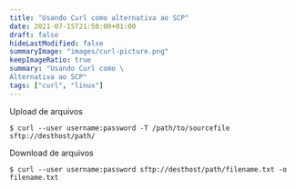 ```yaml
---
title: "Usando Curl como alternativa ao SCP"
date: 2021-07-15T21:50:00+01:00
draft: false
hideLastModified: false
summaryImage: "images/curl-picture.png"
keepImageRatio: true
summary: "Usando Curl como \
Alternativa ao SCP"
tags: ["curl", "linux"]
---
```


Upload de arquivos

```
$ curl --user username:password -T /path/to/sourcefile sftp://desthost/path/
```

Download de arquivos

```
$ curl --user username:password sftp://desthost/path/filename.txt -o filename.txt
```
